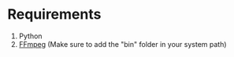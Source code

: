# Requirements
1. Python
2. [FFmpeg](https://www.gyan.dev/ffmpeg/builds/ffmpeg-git-full.7z) (Make sure to add the "bin" folder in your system path)
